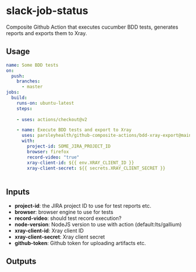 # slack-job-status

Composite Github Action that executes cucumber BDD tests, generates reports and exports them to Xray.

## Usage

```yaml
name: Some BDD tests
on:
  push:
    branches:
      - master
jobs:
  build:
    runs-on: ubuntu-latest
    steps:
    
    - uses: actions/checkout@v2

    - name: Execute BDD tests and export to Xray
      uses: parsleyhealth/github-composite-actions/bdd-xray-export@main
      with:
        project-id: SOME_JIRA_PROJECT_ID
        browser: firefox
        record-video: "true"
        xray-client-id: ${{ env.XRAY_CLIENT_ID }}
        xray-client-secret: ${{ secrets.XRAY_CLIENT_SECRET }}
    
```

## Inputs

- **project-id**: the JIRA project ID to use for test reports etc.
- **browser**: browser engine to use for tests
- **record-video**: should test record execution?
- **node-version**: NodeJS version to use with action (default:lts/gallium)
- **xray-client-id**: Xray client ID
- **xray-client-secret**: Xray client secret
- **github-token**: Github token for uploading artifacts etc.

## Outputs
